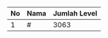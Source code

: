 | No | Nama            | Jumlah Level |
|----|-----------------|--------------|
| 1  | #    |    3063        |

